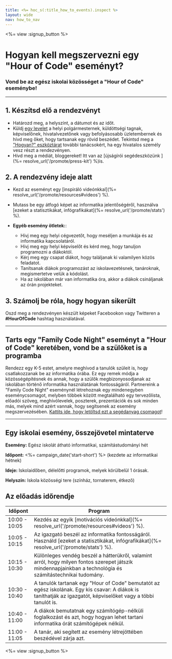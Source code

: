 ```yaml
---
title: <%= hoc_s(:title_how_to_events).inspect %>
layout: wide
nav: how_to_nav
---
```

<%= view :signup_button %>

# Hogyan kell megszervezni egy "Hour of Code" eseményt?

### Vond be az egész iskolai közösséget a "Hour of Code" eseménybe!

* * *

## 1. Készítsd elő a rendezvényt

- Határozd meg, a helyszínt, a dátumot és az időt.
- Küldj [egy levelet](https://hourofcode.com/promote/resources#sample-emails) a helyi polgármesternek, küldöttségi tagnak, képviselőnek, hivatalvezetőnek vagy befolyásosabb üzletembernek és hívd meg őket, hogy tartsanak egy rövid beszédet. Tekintsd meg a ["Hogyan?" eszköztárat](%=localized_file('/files/elected-official.pdf')%) további tanácsokért, ha egy hivatalos személy vesz részt a rendezvényen.
- Hívd meg a médiát, bloggereket! Itt van az [újságírói segédeszközünk ](%= resolve_url('/promote/press-kit') %)is.

## 2. A rendezvény ideje alatt

- Kezd az eseményt egy [inspiráló videónkkal](%= resolve_url('/promote/resources#videos') %).
- Mutass be egy átfogó képet az informatika jelentőségéről, használva [ezeket a statisztikákat, infógrafikákat](%= resolve_url('/promote/stats') %).   
      
    
- **Egyéb esemény ötletek:**: 
    - Hívj meg egy helyi cégvezetőt, hogy meséljen a munkája és az informatika kapcsolatáról.
    - Hívj meg egy helyi képviselőt és kérd meg, hogy tanuljon programozni a diákoktól.
    - Kérj meg egy csapat diákot, hogy találjanak ki valamilyen közös feladatot.
    - Tanítsanak diákok programozást az iskolavezetésnek, tanároknak, megismertetve velük a kódolást.
    - Ha az iskolában már van informatika óra, akkor a diákok csináljanak az órán projekteket.

## 3. Számolj be róla, hogy hogyan sikerült

Oszd meg a rendezvényen készült képeket Facebookon vagy Twitteren a **#HourOfCode** hashtag használatával.

* * *

## Tarts egy "Family Code Night" eseményt a "Hour of Code" keretében, vond be a szülőket is a programba

Rendezz egy K-5 estet, amelyre meghívod a tanulók szüleit is, hogy csatlakozzanak be az informatika órába. Ez egy remek módja a közösségépítésnek és annak, hogy a szülők megbizonyosodjanak az iskolában történő informatika használatának fontosságáról. Partnereink a "Family Code Night" eseménynél létrehoznak egy mindenegyben eseménycsomagot, melyben többek között megtalálható egy tervezőlista, előadói szöveg, meghívólevelek, poszterek, prezentációk és sok minden más, melyek mind azért vannak, hogy segítsenek az esemény megszervezésében. [Kattits ide, hogy letöltsd ezt a segédanyag csomagot](http://www.familycodenight.org/DownloadCodeDotOrg.html)!

* * *

## Egy iskolai esemény, összejövetel mintaterve

**Esemény:** Egész iskolát átható informatikai, számítástudományi hét

**Időpont:** <%= campaign_date('start-short') %> (kezdete az informatikai hétnek) 

**Ideje:** Iskolaidőben, délelőtti programok, melyek körülbelül 1 órásak.

**Helyszín:** Iskola közösségi tere (színház, tornaterem, étkező)

## Az előadás időrendje

| Időpont       | Program                                                                                                                                                         |
| ------------- | --------------------------------------------------------------------------------------------------------------------------------------------------------------- |
| 10:00 - 10:05 | Kezdés az egyik [motivációs videónkkal](%= resolve_url('/promote/resources#videos') %).                                                                         |
| 10:05 - 10:15 | Az igazgató beszél az informatika fontosságáról. Használd [ezeket a statisztikákat, infógrafikákat](%= resolve_url('/promote/stats') %).                        |
| 10:15 - 10:30 | Különleges vendég beszél a hátterükről, valamint arról, hogy milyen fontos szerepet játszik mindennapjainkban a technológia és számítástechnikai tudomány.      |
| 10:30 - 10:40 | A tanulók tartanak egy "Hour of Code" bemutatót az egész iskolának. Egy kis csavar: A diákok is taníthatják az igazgatót, képviselőket vagy a többi tanulót is. |
| 10:40 - 11:00 | A diákok bemutatnak egy számítógép-nélküli foglalkozást és azt, hogy hogyan lehet tartani informatika órát számítógépek nélkül.                                 |
| 11:00 - 11:05 | A tanár, aki segített az esemény létrejöttében beszédével zárja azt.                                                                                            |

<%= view :signup_button %>